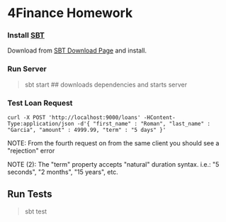 # 4Finance Homework

### Install [SBT](http://www.scala-sbt.org)

Download from [SBT Download Page](http://www.scala-sbt.org/download.html) and install.

### Run Server

  > sbt start  ## downloads dependencies and starts server

### Test Loan Request
```
curl -X POST 'http://localhost:9000/loans' -HContent-Type:application/json -d'{ "first_name" : "Roman", "last_name" : "Garcia", "amount" : 4999.99, "term" : "5 days" }'
```

NOTE: From the fourth request on from the same client you should see a "rejection" error

NOTE (2): The "term" property accepts "natural" duration syntax. i.e.: "5 seconds", "2 months", "15 years", etc.

## Run Tests
  > sbt test